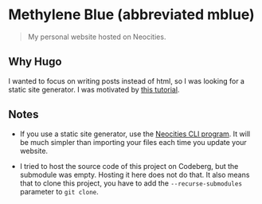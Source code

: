 # Methylene Blue (abbreviated mblue)

> My personal website hosted on Neocities.

## Why Hugo

I wanted to focus on writing posts instead of html, so I was looking for a static site generator. I was motivated by [this tutorial](https://yewtu.be/watch?v=FCITNuvBwy0).

## Notes

- If you use a static site generator, use the [Neocities CLI program](https://neocities.org/cli). It will be much simpler than importing your files each time you update your website.

- I tried to host the source code of this project on Codeberg, but the submodule was empty. Hosting it here does not do that. It also means that to clone this project, you have to add the `--recurse-submodules` parameter to `git clone`.
